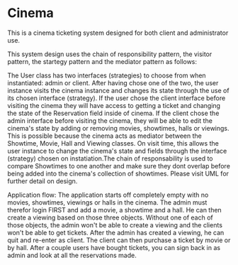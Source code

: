 # Cinema
 This is a cinema ticketing system designed for both client and administrator use.
 
This system design uses the chain of responsibility pattern, the visitor pattern, the startegy pattern and the mediator pattern as follows:

The User class has two interfaces (strategies) to choose from when instantiated: admin or client. After having chose one of the two, the user instance visits the cinema instance and changes its state through the use of its chosen interface (strategy). If the user chose the client interface before visiting the cinema they will have access to getting a ticket and changing the state of the Reservation field inside of cinema. If the client chose the admin interface before visiting the cinema, they will be able to edit the cinema's state by adding or removing movies, showtimes, halls or viewings. This is possible because the cinema acts as mediator between the Showtime, Movie, Hall and Viewing classes. On visit time, this allows the user instance to change the cinema's state and fields through the interface (strategy) chosen on instatiation.The chain of responsability is used to compare Showtimes to one another and make sure they dont overlap before being added into the cinema's collection of showtimes. Please visit UML for further detail on design.
 
 Application flow:
 The application starts off completely empty with no movies, showtimes, viewings or halls in the cinema. The admin must therefor login FIRST and add a movie, a showtime and a hall. He can then create a viewing based on those three objects. Without one of each of those objects, the admin won't be able to create a viewing and the clients won't be able to get tickets. After the admin has created a viewing, he can quit and re-enter as client. The client can then purchase a ticket by movie or by hall. After a couple users have bought tickets, you can sign back in as admin and look at all the reservations made.
